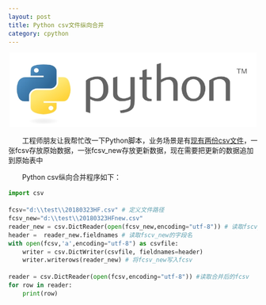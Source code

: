 ```yaml
---
layout: post
title: Python csv文件纵向合并
category: cpython
---
```

<div align="center">
<img width="500" height="150" alt="图片名称" src="https://raw.githubusercontent.com/carrylaw/IMG/master/img_py/jp8.jpg" />
</div>

&emsp;&emsp;工程师朋友让我帮忙改一下Python脚本，业务场景是有[现有两份csv文件](https://github.com/carrylaw/Archive/tree/master/%E6%9C%BA%E5%99%A8%E5%AD%A6%E4%B9%A0%E6%96%87%E4%BB%B6%E5%A4%B9/py)，一张fcsv存放原始数据，一张fcsv_new存放更新数据，现在需要把更新的数据追加到原始表中         

&emsp;&emsp;Python csv纵向合并程序如下：
``` python
import csv

fcsv="d:\\test\\20180323HF.csv" # 定义文件路径
fcsv_new="d:\\test\\20180323HFnew.csv"
reader_new = csv.DictReader(open(fcsv_new,encoding="utf-8")) # 读取fscv_new的数据
header =  reader_new.fieldnames # 读取fscv_new的字段名
with open(fcsv,'a',encoding="utf-8") as csvfile: 
    writer = csv.DictWriter(csvfile, fieldnames=header)
    writer.writerows(reader_new) # 将fcsv_new写入fcsv

reader = csv.DictReader(open(fcsv,encoding="utf-8")) #读取合并后的fcsv
for row in reader: 
    print(row)
```